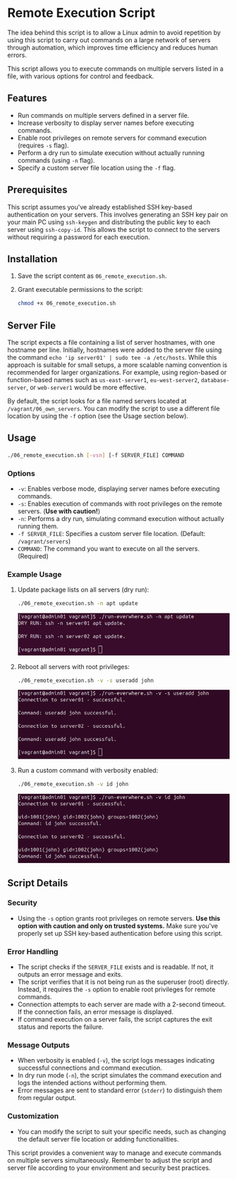 # Remote Execution Script

The idea behind this script is to allow a Linux admin to avoid repetition by using this script to carry out commands on a large network of servers through automation, which improves time efficiency and reduces human errors.

This script allows you to execute commands on multiple servers listed in a file, with various options for control and feedback.

## Features

- Run commands on multiple servers defined in a server file.
- Increase verbosity to display server names before executing commands.
- Enable root privileges on remote servers for command execution (requires `-s` flag).
- Perform a dry run to simulate execution without actually running commands (using `-n` flag).
- Specify a custom server file location using the `-f` flag.

## Prerequisites

This script assumes you've already established SSH key-based authentication on your servers. This involves generating an SSH key pair on your main PC using `ssh-keygen` and distributing the public key to each server using `ssh-copy-id`. This allows the script to connect to the servers without requiring a password for each execution.

## Installation

1. Save the script content as `06_remote_execution.sh`.
2. Grant executable permissions to the script:

   ```bash
   chmod +x 06_remote_execution.sh
   ```

## Server File

The script expects a file containing a list of server hostnames, with one hostname per line. Initially, hostnames were added to the server file using the command `echo 'ip server01' | sudo tee -a /etc/hosts`. While this approach is suitable for small setups, a more scalable naming convention is recommended for larger organizations. For example, using region-based or function-based names such as `us-east-server1`, `eu-west-server2`, `database-server`, or `web-server1` would be more effective.

By default, the script looks for a file named servers located at `/vagrant/06_own_servers`. You can modify the script to use a different file location by using the `-f` option (see the Usage section below).

## Usage

```bash
./06_remote_execution.sh [-vsn] [-f SERVER_FILE] COMMAND
```

### Options

- `-v`: Enables verbose mode, displaying server names before executing commands.
- `-s`: Enables execution of commands with root privileges on the remote servers. (**Use with caution!**)
- `-n`: Performs a dry run, simulating command execution without actually running them.
- `-f SERVER_FILE`: Specifies a custom server file location. (Default: `/vagrant/servers`)
- `COMMAND`: The command you want to execute on all the servers. (Required)

### Example Usage

1. Update package lists on all servers (dry run):

   ```bash
   ./06_remote_execution.sh -n apt update
   ```

   ![Screenshot of a terminal window displaying the 06_remote_execution.sh script performing a dry run](./dry_run.png)

2. Reboot all servers with root privileges:

   ```bash
   ./06_remote_execution.sh -v -s useradd john
   ```

   ![Screenshot of a terminal window displaying the 06_remote_execution.sh script creating a new user called john](./create_user.png)

3. Run a custom command with verbosity enabled:

   ```bash
   ./06_remote_execution.sh -v id john
   ```

   ![Screenshot of a terminal window displaying the 06_remote_execution.sh script showing the id of user john](./id_user.png)

## Script Details

### Security

- Using the `-s` option grants root privileges on remote servers. **Use this option with caution and only on trusted systems.** Make sure you've properly set up SSH key-based authentication before using this script.

### Error Handling

- The script checks if the `SERVER_FILE` exists and is readable. If not, it outputs an error message and exits.
- The script verifies that it is not being run as the superuser (root) directly. Instead, it requires the `-s` option to enable root privileges for remote commands.
- Connection attempts to each server are made with a 2-second timeout. If the connection fails, an error message is displayed.
- If command execution on a server fails, the script captures the exit status and reports the failure.

### Message Outputs

- When verbosity is enabled (`-v`), the script logs messages indicating successful connections and command execution.
- In dry run mode (`-n`), the script simulates the command execution and logs the intended actions without performing them.
- Error messages are sent to standard error (`stderr`) to distinguish them from regular output.

### Customization

- You can modify the script to suit your specific needs, such as changing the default server file location or adding functionalities.

This script provides a convenient way to manage and execute commands on multiple servers simultaneously. Remember to adjust the script and server file according to your environment and security best practices.

